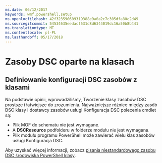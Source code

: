 ```yaml
---
ms.date: 06/12/2017
keywords: wmf,powershell,setup
ms.openlocfilehash: 42f323590609319388e9a0a2c7c305dfa80c2d49
ms.sourcegitcommit: 54534635eedacf531d8d6344019dc16a50b8b441
ms.translationtype: MT
ms.contentlocale: pl-PL
ms.lasthandoff: 05/17/2018
---
```

# <a name="class-based-dsc-resources"></a>Zasoby DSC oparte na klasach

## <a name="defining-dsc-resources-with-classes"></a>Definiowanie konfiguracji DSC zasobów z klasami

Na podstawie opinii, wprowadziliśmy, Tworzenie klasy zasobów DSC prostsze i łatwiejsze do zrozumienia.
Najważniejsze różnice między zasób DSC klasy i dostawcy zasobów usługi Konfiguracja DSC polecenia cmdlet są:

* Plik MOF do schematu nie jest wymagane.
* A **DSCResource** podfolderu w folderze modułu nie jest wymagana.
* Plik modułu programu PowerShell może zawierać wielu klas zasobów usługi Konfiguracja DSC.

Aby uzyskać więcej informacji, zobacz [pisania niestandardowego zasobu DSC środowiska PowerShell klasy](https://msdn.microsoft.com/powershell/dsc/authoringresource).
